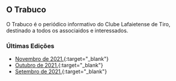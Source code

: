 ## O Trabuco

O Trabuco é o periódico informativo do Clube Lafaietense de Tiro, destinado a todos os associaidos e interessados.



### Últimas Edições

- [Novembro de 2021.](../trabuco/2021/novembro.pdf){:target="_blank"}
- [Outubro de 2021.](../trabuco/2021/outubro.pdf){:target="_blank"}
- [Setembro de 2021.](../trabuco/2021/setembro.pdf){:target="_blank"}
